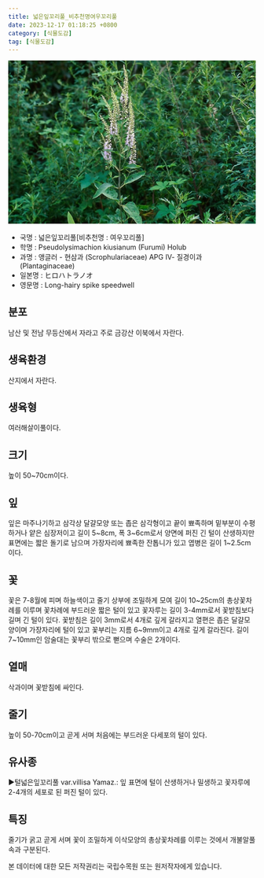 ```yaml
---
title: 넓은잎꼬리풀_비추천명여우꼬리풀
date: 2023-12-17 01:18:25 +0800
category: [식물도감]
tag: [식물도감]
---
```




![넓은잎꼬리풀[비추천명 : 여우꼬리풀]](/assets/img/fileUpload/plants/basic/Scrophulariaceae/Veronica/9676/9676_1_th2.jpg)
- 국명 : 넓은잎꼬리풀[비추천명 : 여우꼬리풀]
- 학명 : Pseudolysimachion kiusianum (Furumi) Holub
- 과명 : 앵글러 - 현삼과 (Scrophulariaceae) APG Ⅳ- 질경이과 (Plantaginaceae)
- 일본명 : ヒロハトラノオ
- 영문명 : Long-hairy spike speedwell


## 분포
남산 및 전남 무등산에서 자라고 주로 금강산 이북에서 자란다.
## 생육환경
산지에서 자란다.
## 생육형
여러해살이풀이다.
## 크기
높이 50~70cm이다.
## 잎
잎은 마주나기하고 삼각상 달걀모양 또는 좁은 삼각형이고 끝이 뾰족하며 밑부분이 수평하거나 얕은 심장저이고 길이 5~8cm, 폭 3~6cm로서 양면에 퍼진 긴 털이 산생하지만 표면에는 짧은 돌기로 남으며 가장자리에 뾰족한 잔톱니가 있고 엽병은 길이 1~2.5cm이다.
## 꽃
꽃은 7-8월에 피며 하늘색이고 줄기 상부에 조밀하게 모여 길이 10~25cm의 총상꽃차례를 이루며 꽃차례에 부드러운 짧은 털이 있고 꽃자루는 길이 3-4mm로서 꽃받침보다 길며 긴 털이 있다. 꽃받침은 길이 3mm로서 4개로 깊게 갈라지고 열편은 좁은 달걀모양이며 가장자리에 털이 있고 꽃부리는 지름 6~9mm이고 4개로 깊게 갈라진다. 길이 7~10mm인 암술대는 꽃부리 밖으로 뻗으며 수술은 2개이다.
## 열매
삭과이며 꽃받침에 싸인다.
## 줄기
높이 50-70cm이고 곧게 서며 처음에는 부드러운 다세포의 털이 있다.
## 유사종
▶털넓은잎꼬리풀 var.villisa Yamaz.: 잎 표면에 털이 산생하거나 밀생하고 꽃자루에 2-4개의 세포로 된 퍼진 털이 있다.
## 특징
줄기가 굵고 곧게 서며 꽃이 조밀하게 이삭모양의 총상꽃차례를 이루는 것에서 개불알풀속과 구분된다.






본 데이터에 대한 모든 저작권리는 국립수목원 또는 원저작자에게 있습니다.
